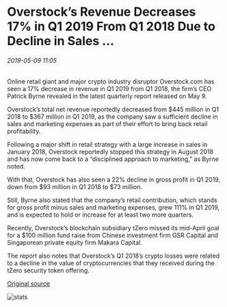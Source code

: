 # Overstock’s Revenue Decreases 17% in Q1 2019 From Q1 2018 Due to Decline in Sales ...

###### 2019-05-09 11:05

Online retail giant and major crypto industry disruptor Overstock.com has seen a 17% decrease in revenue in Q1 2019 from Q1 2018, the firm’s CEO Patrick Byrne revealed in the latest quarterly report released on May 9.

Overstock’s total net revenue reportedly decreased from $445 million in Q1 2018 to $367 million in Q1 2019, as the company saw a sufficient decline in sales and marketing expenses as part of their effort to bring back retail profitability.

Following a major shift in retail strategy with a large increase in sales in January 2018, Overstock reportedly stopped this strategy in August 2018 and has now come back to a “disciplined approach to marketing,” as Byrne noted.

With that, Overstock has also seen a 22% decline in gross profit in Q1 2019, down from $93 million in Q1 2018 to $73 million.

Still, Byrne also stated that the company’s retail contribution, which stands for gross profit minus sales and marketing expenses, grew 111% in Q1 2019, and is expected to hold or increase for at least two more quarters.

Recently, Overstock’s blockchain subsidiary tZero missed its mid-April goal for a $100 million fund raise from Chinese investment firm GSR Capital and Singaporean private equity firm Makara Capital.

The report also notes that Overstock’s Q1 2018’s crypto losses were related to a decline in the value of cryptocurrencies that they received during the tZero security token offering.

[Original source](https://cointelegraph.com/news/overstocks-revenue-decreases-17-in-q1-2019-from-q1-2018-due-to-decline-in-sales)

![stats](https://c.statcounter.com/11760860/0/a89fa40b/1/ "stats")
